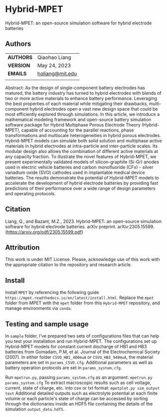 # Hybrid-MPET

Hybrid-MPET: an open-source simulation software for hybrid electrode batteries


## Authors
||                    |
| ------------- | ------------------------------ |
| **AUTHORS**      | Qiaohao Liang     |
| **VERSION**      | May 24, 2023     |
| **EMAILS**      | hqliang@mit.edu |
||                    |


Abstract:
As the design of single-component battery electrodes has matured, the battery industry has turned to hybrid electrodes with blends of two or more active materials to enhance battery performance. Leveraging the best properties of each material while mitigating their drawbacks, multi-component hybrid electrodes open a vast new design space that could be most efficiently explored through simulations. In this article, we introduce a mathematical modeling framework and open-source battery simulation software package for Hybrid Multiphase Porous Electrode Theory (Hybrid-MPET), capable of accounting for the parallel reactions, phase transformations and multiscale heterogeneities in hybrid porous electrodes.  Hybrid-MPET models can simulate both solid solution and multiphase active materials in hybrid electrodes at intra-particle and inter-particle scales. Its modular design also allows the combination of different active materials at any capacity fraction. To illustrate the novel features of Hybrid-MPET, we present experimentally validated models of silicon-graphite (Si-Gr) anodes used in electric vehicle batteries and carbon monofluoride (CFx) - silver vanadium oxide (SVO) cathodes used in implantable medical device batteries. The results demonstrate the potential of Hybrid-MPET models to accelerate the development of hybrid electrode batteries by providing fast predictions of their performance over a wide range of design parameters and operating protocols.

## Citation 

Liang, Q., and Bazant, M.Z., 2023. Hybrid-MPET: an open-source simulation software for hybrid electrode batteries. arXiv preprint. arXiv:2305.15599. (https://arxiv.org/pdf/2305.15599.pdf)


## Attribution
This work is under MIT License. Please, acknowledge use of this work with the appropriate citation to the repository and research article.

## Install
Install `MPET` by referencing the following guide `https://mpet.readthedocs.io/en/latest/install.html`. Replace the `mpet` folder from MPET with the `mpet` folder from this `Hybrid-MPET` repository, and manage environments via `conda`.

## Testing and sample usage
In `sample` folder, I've prepared two sets of configurations files that can help you test your installation and run Hybrid-MPET. The configurations set up Hybrid-MPET models for constant current discharge of HB1 and HB3 batteries from Gomadam, P.M,  et al. Journal of the Electrochemical Society (2007). In either folder `CSVO_HB1_400muA` or `CSVO_HB3_940muA`, the material parameters are set in `params_CSVO.cfg`. Additional parameters as well as battery operation protocols are set in `params_system.cfg`.

Run `mpetrun.py`, passing `params_system.cfg` as an argument: `mpetrun.py params_system.cfg`
To extract macroscopic results such as cell voltage, current, state of charge, etc. into csv or txt format: `mpetplot.py sim_output text`
Additional detailed outputs such as electrolyte potential at each finite volume or each particle's state of charge can be accessed by sorting through the dictionaries inside an HDF5 file containing the details of the simulation `output_data.hdf5`.

